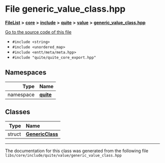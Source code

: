 

# File generic\_value\_class.hpp



[**FileList**](files.md) **>** [**core**](dir_6f77a39b07c019ccd7492ea87272f732.md) **>** [**include**](dir_25de89a49d1da2858ac6330785c12b40.md) **>** [**quite**](dir_6f50b8774c4552618988001c2022dcf6.md) **>** [**value**](dir_649c775d6fa8febbabfb9f60e7970e98.md) **>** [**generic\_value\_class.hpp**](generic__value__class_8hpp.md)

[Go to the source code of this file](generic__value__class_8hpp_source.md)



* `#include <string>`
* `#include <unordered_map>`
* `#include <entt/meta/meta.hpp>`
* `#include "quite/quite_core_export.hpp"`













## Namespaces

| Type | Name |
| ---: | :--- |
| namespace | [**quite**](namespacequite.md) <br> |


## Classes

| Type | Name |
| ---: | :--- |
| struct | [**GenericClass**](structquite_1_1GenericClass.md) <br> |



















































------------------------------
The documentation for this class was generated from the following file `libs/core/include/quite/value/generic_value_class.hpp`

